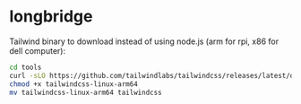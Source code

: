 # longbridge


Tailwind binary to download instead of using node.js (arm for rpi, x86 for dell computer):
```sh
cd tools
curl -sLO https://github.com/tailwindlabs/tailwindcss/releases/latest/download/tailwindcss-linux-arm64
chmod +x tailwindcss-linux-arm64
mv tailwindcss-linux-arm64 tailwindcss

```